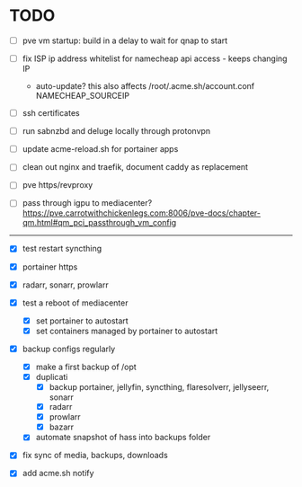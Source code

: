 # TODO

- [ ] pve vm startup: build in a delay to wait for qnap to start
- [ ] fix ISP ip address whitelist for namecheap api access - keeps changing IP
  - auto-update? this also affects /root/.acme.sh/account.conf NAMECHEAP_SOURCEIP
- [ ] ssh certificates
- [ ] run sabnzbd and deluge locally through protonvpn
- [ ] update acme-reload.sh for portainer apps
- [ ] clean out nginx and traefik, document caddy as replacement

- [ ] pve https/revproxy
- [ ] pass through igpu to mediacenter? https://pve.carrotwithchickenlegs.com:8006/pve-docs/chapter-qm.html#qm_pci_passthrough_vm_config

---

- [x] test restart syncthing
- [x] portainer https
- [x] radarr, sonarr, prowlarr
- [x] test a reboot of mediacenter
  - [x] set portainer to autostart
  - [x] set containers managed by portainer to autostart

- [x] backup configs regularly
  - [x] make a first backup of /opt
  - [x] duplicati
    - [x] backup portainer, jellyfin, syncthing, flaresolverr, jellyseerr, sonarr
    - [x] radarr
    - [x] prowlarr
    - [x] bazarr
  - [x] automate snapshot of hass into backups folder

- [x] fix sync of media, backups, downloads

- [x] add acme.sh notify
